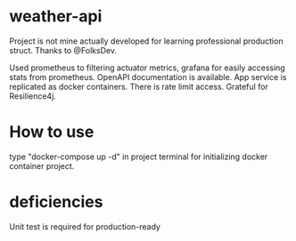 # weather-api
Project is not mine actually developed for learning professional production struct. Thanks to @FolksDev.

Used prometheus to filtering actuator metrics, grafana for easily accessing stats from prometheus.
OpenAPI documentation is available.
App service is replicated as docker containers.
There is rate limit access. Grateful for Resilience4j.

# How to use
type "docker-compose up -d" in project terminal for initializing docker container project. 

# deficiencies
Unit test is required for production-ready
